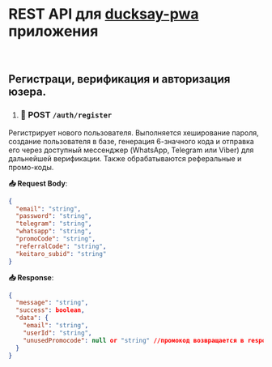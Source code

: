 # REST API для [ducksay-pwa](https://ducksay-pwa.com/) приложения

<br>

## Регистраци, верификация и авторизация юзера.

1. ### 🔹 POST `/auth/register`

Регистрирует нового пользователя. Выполняется хеширование пароля, создание
пользователя в базе, генерация 6-значного кода и отправка его через доступный
мессенджер (WhatsApp, Telegram или Viber) для дальнейшей верификации. Также
обрабатываются реферальные и промо-коды.

**📥 Request Body**:

```json
{
  "email": "string",
  "password": "string",
  "telegram": "string",
  "whatsapp": "string",
  "promoCode": "string",
  "referralCode": "string",
  "keitaro_subid": "string"
}
```

**📥 Response**:

```json
{
  "message": "string",
  "success": boolean,
  "data": {
    "email": "string",
    "userId": "string",
    "unusedPromocode": null or "string" //промокод возвращается в response если его илспользование на этапе регистрации невозможно (например ошибка сервера или промокод на депозит)
  }
}
```
